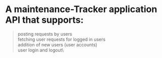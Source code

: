 # A maintenance-Tracker application API that supports:

>posting requests by users\
>fetching user requests for logged in users\
>addition of new users (user accounts)\
>user login and logout\

